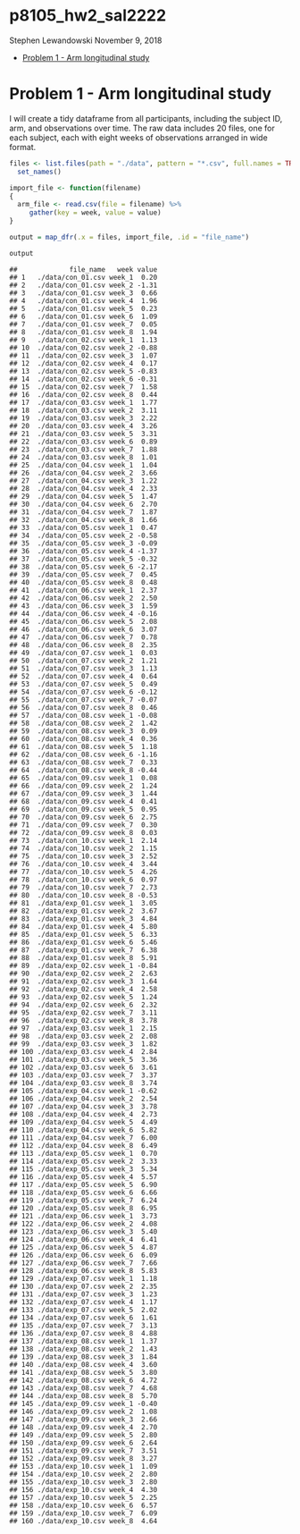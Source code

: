 p8105\_hw2\_sal2222
================
Stephen Lewandowski
November 9, 2018

-   [Problem 1 - Arm longitudinal study](#problem-1---arm-longitudinal-study)

Problem 1 - Arm longitudinal study
==================================

I will create a tidy dataframe from all participants, including the subject ID, arm, and observations over time. The raw data includes 20 files, one for each subject, each with eight weeks of observations arranged in wide format.

``` r
files <- list.files(path = "./data", pattern = "*.csv", full.names = TRUE) %>% 
  set_names()

import_file <- function(filename) 
{ 
  arm_file <- read.csv(file = filename) %>% 
     gather(key = week, value = value)
} 

output = map_dfr(.x = files, import_file, .id = "file_name")

output
```

    ##             file_name   week value
    ## 1   ./data/con_01.csv week_1  0.20
    ## 2   ./data/con_01.csv week_2 -1.31
    ## 3   ./data/con_01.csv week_3  0.66
    ## 4   ./data/con_01.csv week_4  1.96
    ## 5   ./data/con_01.csv week_5  0.23
    ## 6   ./data/con_01.csv week_6  1.09
    ## 7   ./data/con_01.csv week_7  0.05
    ## 8   ./data/con_01.csv week_8  1.94
    ## 9   ./data/con_02.csv week_1  1.13
    ## 10  ./data/con_02.csv week_2 -0.88
    ## 11  ./data/con_02.csv week_3  1.07
    ## 12  ./data/con_02.csv week_4  0.17
    ## 13  ./data/con_02.csv week_5 -0.83
    ## 14  ./data/con_02.csv week_6 -0.31
    ## 15  ./data/con_02.csv week_7  1.58
    ## 16  ./data/con_02.csv week_8  0.44
    ## 17  ./data/con_03.csv week_1  1.77
    ## 18  ./data/con_03.csv week_2  3.11
    ## 19  ./data/con_03.csv week_3  2.22
    ## 20  ./data/con_03.csv week_4  3.26
    ## 21  ./data/con_03.csv week_5  3.31
    ## 22  ./data/con_03.csv week_6  0.89
    ## 23  ./data/con_03.csv week_7  1.88
    ## 24  ./data/con_03.csv week_8  1.01
    ## 25  ./data/con_04.csv week_1  1.04
    ## 26  ./data/con_04.csv week_2  3.66
    ## 27  ./data/con_04.csv week_3  1.22
    ## 28  ./data/con_04.csv week_4  2.33
    ## 29  ./data/con_04.csv week_5  1.47
    ## 30  ./data/con_04.csv week_6  2.70
    ## 31  ./data/con_04.csv week_7  1.87
    ## 32  ./data/con_04.csv week_8  1.66
    ## 33  ./data/con_05.csv week_1  0.47
    ## 34  ./data/con_05.csv week_2 -0.58
    ## 35  ./data/con_05.csv week_3 -0.09
    ## 36  ./data/con_05.csv week_4 -1.37
    ## 37  ./data/con_05.csv week_5 -0.32
    ## 38  ./data/con_05.csv week_6 -2.17
    ## 39  ./data/con_05.csv week_7  0.45
    ## 40  ./data/con_05.csv week_8  0.48
    ## 41  ./data/con_06.csv week_1  2.37
    ## 42  ./data/con_06.csv week_2  2.50
    ## 43  ./data/con_06.csv week_3  1.59
    ## 44  ./data/con_06.csv week_4 -0.16
    ## 45  ./data/con_06.csv week_5  2.08
    ## 46  ./data/con_06.csv week_6  3.07
    ## 47  ./data/con_06.csv week_7  0.78
    ## 48  ./data/con_06.csv week_8  2.35
    ## 49  ./data/con_07.csv week_1  0.03
    ## 50  ./data/con_07.csv week_2  1.21
    ## 51  ./data/con_07.csv week_3  1.13
    ## 52  ./data/con_07.csv week_4  0.64
    ## 53  ./data/con_07.csv week_5  0.49
    ## 54  ./data/con_07.csv week_6 -0.12
    ## 55  ./data/con_07.csv week_7 -0.07
    ## 56  ./data/con_07.csv week_8  0.46
    ## 57  ./data/con_08.csv week_1 -0.08
    ## 58  ./data/con_08.csv week_2  1.42
    ## 59  ./data/con_08.csv week_3  0.09
    ## 60  ./data/con_08.csv week_4  0.36
    ## 61  ./data/con_08.csv week_5  1.18
    ## 62  ./data/con_08.csv week_6 -1.16
    ## 63  ./data/con_08.csv week_7  0.33
    ## 64  ./data/con_08.csv week_8 -0.44
    ## 65  ./data/con_09.csv week_1  0.08
    ## 66  ./data/con_09.csv week_2  1.24
    ## 67  ./data/con_09.csv week_3  1.44
    ## 68  ./data/con_09.csv week_4  0.41
    ## 69  ./data/con_09.csv week_5  0.95
    ## 70  ./data/con_09.csv week_6  2.75
    ## 71  ./data/con_09.csv week_7  0.30
    ## 72  ./data/con_09.csv week_8  0.03
    ## 73  ./data/con_10.csv week_1  2.14
    ## 74  ./data/con_10.csv week_2  1.15
    ## 75  ./data/con_10.csv week_3  2.52
    ## 76  ./data/con_10.csv week_4  3.44
    ## 77  ./data/con_10.csv week_5  4.26
    ## 78  ./data/con_10.csv week_6  0.97
    ## 79  ./data/con_10.csv week_7  2.73
    ## 80  ./data/con_10.csv week_8 -0.53
    ## 81  ./data/exp_01.csv week_1  3.05
    ## 82  ./data/exp_01.csv week_2  3.67
    ## 83  ./data/exp_01.csv week_3  4.84
    ## 84  ./data/exp_01.csv week_4  5.80
    ## 85  ./data/exp_01.csv week_5  6.33
    ## 86  ./data/exp_01.csv week_6  5.46
    ## 87  ./data/exp_01.csv week_7  6.38
    ## 88  ./data/exp_01.csv week_8  5.91
    ## 89  ./data/exp_02.csv week_1 -0.84
    ## 90  ./data/exp_02.csv week_2  2.63
    ## 91  ./data/exp_02.csv week_3  1.64
    ## 92  ./data/exp_02.csv week_4  2.58
    ## 93  ./data/exp_02.csv week_5  1.24
    ## 94  ./data/exp_02.csv week_6  2.32
    ## 95  ./data/exp_02.csv week_7  3.11
    ## 96  ./data/exp_02.csv week_8  3.78
    ## 97  ./data/exp_03.csv week_1  2.15
    ## 98  ./data/exp_03.csv week_2  2.08
    ## 99  ./data/exp_03.csv week_3  1.82
    ## 100 ./data/exp_03.csv week_4  2.84
    ## 101 ./data/exp_03.csv week_5  3.36
    ## 102 ./data/exp_03.csv week_6  3.61
    ## 103 ./data/exp_03.csv week_7  3.37
    ## 104 ./data/exp_03.csv week_8  3.74
    ## 105 ./data/exp_04.csv week_1 -0.62
    ## 106 ./data/exp_04.csv week_2  2.54
    ## 107 ./data/exp_04.csv week_3  3.78
    ## 108 ./data/exp_04.csv week_4  2.73
    ## 109 ./data/exp_04.csv week_5  4.49
    ## 110 ./data/exp_04.csv week_6  5.82
    ## 111 ./data/exp_04.csv week_7  6.00
    ## 112 ./data/exp_04.csv week_8  6.49
    ## 113 ./data/exp_05.csv week_1  0.70
    ## 114 ./data/exp_05.csv week_2  3.33
    ## 115 ./data/exp_05.csv week_3  5.34
    ## 116 ./data/exp_05.csv week_4  5.57
    ## 117 ./data/exp_05.csv week_5  6.90
    ## 118 ./data/exp_05.csv week_6  6.66
    ## 119 ./data/exp_05.csv week_7  6.24
    ## 120 ./data/exp_05.csv week_8  6.95
    ## 121 ./data/exp_06.csv week_1  3.73
    ## 122 ./data/exp_06.csv week_2  4.08
    ## 123 ./data/exp_06.csv week_3  5.40
    ## 124 ./data/exp_06.csv week_4  6.41
    ## 125 ./data/exp_06.csv week_5  4.87
    ## 126 ./data/exp_06.csv week_6  6.09
    ## 127 ./data/exp_06.csv week_7  7.66
    ## 128 ./data/exp_06.csv week_8  5.83
    ## 129 ./data/exp_07.csv week_1  1.18
    ## 130 ./data/exp_07.csv week_2  2.35
    ## 131 ./data/exp_07.csv week_3  1.23
    ## 132 ./data/exp_07.csv week_4  1.17
    ## 133 ./data/exp_07.csv week_5  2.02
    ## 134 ./data/exp_07.csv week_6  1.61
    ## 135 ./data/exp_07.csv week_7  3.13
    ## 136 ./data/exp_07.csv week_8  4.88
    ## 137 ./data/exp_08.csv week_1  1.37
    ## 138 ./data/exp_08.csv week_2  1.43
    ## 139 ./data/exp_08.csv week_3  1.84
    ## 140 ./data/exp_08.csv week_4  3.60
    ## 141 ./data/exp_08.csv week_5  3.80
    ## 142 ./data/exp_08.csv week_6  4.72
    ## 143 ./data/exp_08.csv week_7  4.68
    ## 144 ./data/exp_08.csv week_8  5.70
    ## 145 ./data/exp_09.csv week_1 -0.40
    ## 146 ./data/exp_09.csv week_2  1.08
    ## 147 ./data/exp_09.csv week_3  2.66
    ## 148 ./data/exp_09.csv week_4  2.70
    ## 149 ./data/exp_09.csv week_5  2.80
    ## 150 ./data/exp_09.csv week_6  2.64
    ## 151 ./data/exp_09.csv week_7  3.51
    ## 152 ./data/exp_09.csv week_8  3.27
    ## 153 ./data/exp_10.csv week_1  1.09
    ## 154 ./data/exp_10.csv week_2  2.80
    ## 155 ./data/exp_10.csv week_3  2.80
    ## 156 ./data/exp_10.csv week_4  4.30
    ## 157 ./data/exp_10.csv week_5  2.25
    ## 158 ./data/exp_10.csv week_6  6.57
    ## 159 ./data/exp_10.csv week_7  6.09
    ## 160 ./data/exp_10.csv week_8  4.64
